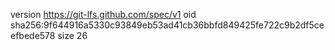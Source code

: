 version https://git-lfs.github.com/spec/v1
oid sha256:9f644916a5330c93849eb53ad41cb36bbfd849425fe722c9b2df5ceefbede578
size 26

